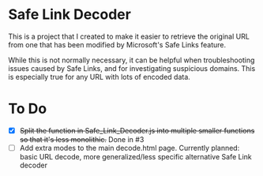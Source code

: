 # Safe Link Decoder
This is a project that I created to make it easier to retrieve the original URL from one that has been modified by Microsoft's Safe Links feature.

While this is not normally necessary, it can be helpful when troubleshooting issues caused by Safe Links, and for investigating suspicious domains. This is especially true for any URL with lots of encoded data.

# To Do
- [x] ~~Split the function in Safe_Link_Decoder.js into multiple smaller functions so that it's less monolithic.~~ Done in #3
- [ ] Add extra modes to the main decode.html page. Currently planned: basic URL decode, more generalized/less specific alternative Safe Link decoder

